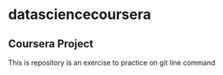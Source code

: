 # datasciencecoursera
## Coursera Project
This is repository is an exercise to practice on git line command
